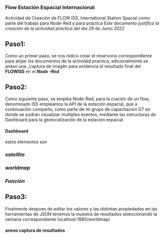 ### Flow Estación Espacial Internacional
Actividad de Creación de FLOW ISS, International Station Spacial
como parte del trabajo para Node-Red y para practica
_Este documento justifica la creación de la actividad practica del dia 29 de Junio 2022_
## Paso1:
Como un primer paso, se nos indico crear el reservorio correspondiente para alojar los documentos de la actividad practica, adicionalmente se anexo una _captura de imagén para evidencia el resultado final del **FLOWISS** en el **_Node -Red_**
## Paso2:
Como siguiente paso, se emplea Node-Red, para la cración de un flow, denominado ISS empleamos la API de la estación espacial, que a continuación comparto, como parte de mi grupo de capacitación G7
en donde se podran visualizar multiples eventos, mediante las estructuras de Dashboard para la geolocalización de la estación espacial
#### Dashboard
estos elementos son 
### _satellite_
### _worldmap_
### _Función_

## Paso3:
Finalmente despues de editar los valores y las distintas propiedades en las herramientas de JSON  tenemos la muestra de resultados seleccionando la ventana correspondiente
localhost:1880/worldmap/

#### anexo captura de resultados
